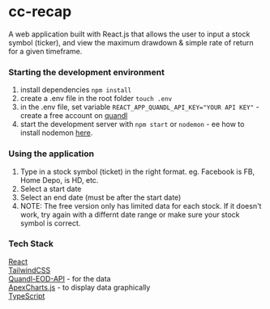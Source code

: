 # cc-recap

A web application built with React.js that allows the user to input a stock symbol (ticker), and view the maximum drawdown & simple rate of return for a given timeframe.

### Starting the development environment

1. install dependencies ``` npm install ```
2. create a .env file in the root folder ``` touch .env ```
3. in the .env file, set variable ```REACT_APP_QUANDL_API_KEY="YOUR API KEY"``` - create a free account on [quandl](https://www.quandl.com/)
4. start the development server with ``` npm start ``` or ``` nodemon ``` - ee how to install nodemon [here](https://www.npmjs.com/package/nodemon).


### Using the application

1. Type in a stock symbol (ticket) in the right format. eg. Facebook is FB, Home Depo, is HD, etc.
2. Select a start date
3. Select an end date (must be after the start date)
4. NOTE: The free version only has limited data for each stock. If it doesn't work, try again with a differnt date range or make sure your stock symbol is correct.


### Tech Stack

[React](reactjs.org)  
[TailwindCSS](tailwindcss.com)  
[Quandl-EOD-API](https://www.quandl.com/data/EOD-End-of-Day-US-Stock-Prices) - for the data  
[ApexCharts.js](https://apexcharts.com/) - to display data graphically   
[TypeScript](https://www.typescriptlang.org/)


